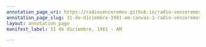 ```yaml
---
annotation_page_uri: https://radiovenceremos.github.io/radio-venceremos-espanol-2/annotations/31-de-diciembre-1981-am-canvas-1-radio-venceremos.json
annotation_page_slug: 31-de-diciembre-1981-am-canvas-1-radio-venceremos
layout: annotation_page
manifest_label: 31 de diciembre, 1981 - AM

---
```

